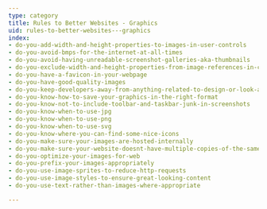 ```yaml
---
type: category
title: Rules to Better Websites - Graphics
uid: rules-to-better-websites---graphics
index:
- do-you-add-width-and-height-properties-to-images-in-user-controls
- do-you-avoid-bmps-for-the-internet-at-all-times
- do-you-avoid-having-unreadable-screenshot-galleries-aka-thumbnails
- do-you-exclude-width-and-height-properties-from-image-references-in-content
- do-you-have-a-favicon-in-your-webpage
- do-you-have-good-quality-images
- do-you-keep-developers-away-from-anything-related-to-design-or-look-and-feel
- do-you-know-how-to-save-your-graphics-in-the-right-format
- do-you-know-not-to-include-toolbar-and-taskbar-junk-in-screenshots
- do-you-know-when-to-use-jpg
- do-you-know-when-to-use-png
- do-you-know-when-to-use-svg
- do-you-know-where-you-can-find-some-nice-icons
- do-you-make-sure-your-images-are-hosted-internally
- do-you-make-sure-your-website-doesnt-have-multiple-copies-of-the-same-image
- do-you-optimize-your-images-for-web
- do-you-prefix-your-images-appropriately
- do-you-use-image-sprites-to-reduce-http-requests
- do-you-use-image-styles-to-ensure-great-looking-content
- do-you-use-text-rather-than-images-where-appropriate

---
```


​​​​


